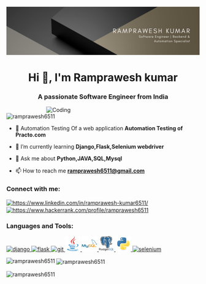 ![logo](https://github.com/Ramprawesh6511/Ramprawesh6511/blob/main/Black%20Gold%20Minimalist%20Elegant%20Business%20LinkedIn%20Banner.png)
<h1 align="center">Hi 👋, I'm Ramprawesh kumar</h1>
<h3 align="center">A passionate Software Engineer from India</h3>

<img align="right" alt="Coding" width="400" src="https://media.istockphoto.com/id/1413922045/vector/programming-at-home.jpg?s=612x612&w=0&k=20&c=_5UhZu0-etj-lWZorNUAkF_PEqXfHpuf44dCeWeCOvc=">

<p align="left"> <img src="https://komarev.com/ghpvc/?username=ramprawesh6511&label=Profile%20views&color=0e75b6&style=flat" alt="ramprawesh6511" /> </p>

- 🔭 Automation Testing Of a web application **Automation Testing of Practo.com**

- 🌱 I’m currently learning **Django,Flask,Selenium webdriver**

- 💬 Ask me about **Python,JAVA,SQL,Mysql**

- 📫 How to reach me **ramprawesh6511@gmail.com**

<h3 align="left">Connect with me:</h3>
<p align="left">
<a href="https://www.linkedin.com/in/ramprawesh-kumar6511/" target="blank"><img align="center" src="https://raw.githubusercontent.com/rahuldkjain/github-profile-readme-generator/master/src/images/icons/Social/linked-in-alt.svg" alt="https://www.linkedin.com/in/ramprawesh-kumar6511/" height="30" width="40" /></a>
<a href="https://www.hackerrank.com/profile/ramprawesh6511" target="blank"><img align="center" src="https://raw.githubusercontent.com/rahuldkjain/github-profile-readme-generator/master/src/images/icons/Social/hackerrank.svg" alt="https://www.hackerrank.com/profile/ramprawesh6511" height="30" width="40" /></a>
</p>

<h3 align="left">Languages and Tools:</h3>
<p align="left"> <a href="https://www.djangoproject.com/" target="_blank" rel="noreferrer"> <img src="https://cdn.worldvectorlogo.com/logos/django.svg" alt="django" width="40" height="40"/> </a> <a href="https://flask.palletsprojects.com/" target="_blank" rel="noreferrer"> <img src="https://www.vectorlogo.zone/logos/pocoo_flask/pocoo_flask-icon.svg" alt="flask" width="40" height="40"/> </a> <a href="https://git-scm.com/" target="_blank" rel="noreferrer"> <img src="https://www.vectorlogo.zone/logos/git-scm/git-scm-icon.svg" alt="git" width="40" height="40"/> </a> <a href="https://www.java.com" target="_blank" rel="noreferrer"> <img src="https://raw.githubusercontent.com/devicons/devicon/master/icons/java/java-original.svg" alt="java" width="40" height="40"/> </a> <a href="https://www.mysql.com/" target="_blank" rel="noreferrer"> <img src="https://raw.githubusercontent.com/devicons/devicon/master/icons/mysql/mysql-original-wordmark.svg" alt="mysql" width="40" height="40"/> </a> <a href="https://www.postgresql.org" target="_blank" rel="noreferrer"> <img src="https://raw.githubusercontent.com/devicons/devicon/master/icons/postgresql/postgresql-original-wordmark.svg" alt="postgresql" width="40" height="40"/> </a> <a href="https://www.python.org" target="_blank" rel="noreferrer"> <img src="https://raw.githubusercontent.com/devicons/devicon/master/icons/python/python-original.svg" alt="python" width="40" height="40"/> </a> <a href="https://www.selenium.dev" target="_blank" rel="noreferrer"> <img src="https://raw.githubusercontent.com/detain/svg-logos/780f25886640cef088af994181646db2f6b1a3f8/svg/selenium-logo.svg" alt="selenium" width="40" height="40"/> </a></p>

<p><img align="left" src="https://github-readme-stats.vercel.app/api/top-langs?username=ramprawesh6511&show_icons=true&locale=en&layout=compact" alt="ramprawesh6511" /></p>

<p>&nbsp;<img align="center" src="https://github-readme-stats.vercel.app/api?username=ramprawesh6511&show_icons=true&locale=en" alt="ramprawesh6511" /></p>

<p><img align="center" src="https://github-readme-streak-stats.herokuapp.com/?user=ramprawesh6511&" alt="ramprawesh6511" /></p>
